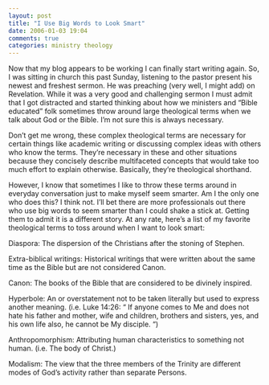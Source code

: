 ```yaml
---
layout: post
title: "I Use Big Words to Look Smart"
date: 2006-01-03 19:04
comments: true
categories: ministry theology
---
```


Now that my blog appears to be working I can finally start writing again.  So, I was sitting in church this past Sunday, listening to the pastor present his newest and freshest sermon.  He was preaching (very well, I might add) on Revelation.  While it was a very good and challenging sermon I must admit that I got distracted and started thinking about how we ministers and &#8220;Bible educated&#8221; folk sometimes throw around large theological terms when we talk about God or the Bible.  I&#8217;m not sure this is always necessary.

Don&#8217;t get me wrong, these complex theological terms are necessary for certain things like academic writing or discussing complex ideas with others who know the terms.  They&#8217;re necessary in these and other situations because they concisely describe multifaceted concepts that would take too much effort to explain otherwise.  Basically, they&#8217;re theological shorthand.

However, I know that sometimes I like to throw these terms around in everyday conversation just to make myself seem smarter.  Am I the only one who does this?  I think not.  I&#8217;ll bet there are more professionals out there who use big words to seem smarter than I could shake a stick at.  Getting them to admit it is a different story.  At any rate, here&#8217;s a list of my favorite theological terms to toss around when I want to look smart:

Diaspora: The dispersion of the Christians after the stoning of Stephen.

Extra-biblical writings: Historical writings that were written about the same time as the Bible but are not considered Canon.

Canon: The books of the Bible that are considered to be divinely inspired.

Hyperbole: An or overstatement not to be taken literally but used to express another meaning. (i.e. Luke 14:26: &#8220; If anyone comes to Me and does not hate his father and mother, wife and children, brothers and sisters, yes, and his own life also, he cannot be My disciple. &#8220;)

Anthropomorphism: Attributing human characteristics to something not human. (i.e. The body of Christ.)

Modalism: The view that the three members of the Trinity are different modes of God&#8217;s activity rather than separate Persons.